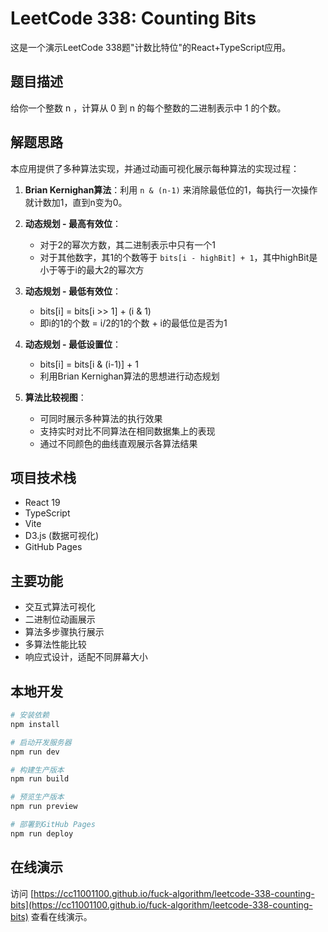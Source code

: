 # LeetCode 338: Counting Bits

这是一个演示LeetCode 338题"计数比特位"的React+TypeScript应用。

## 题目描述

给你一个整数 n ，计算从 0 到 n 的每个整数的二进制表示中 1 的个数。

## 解题思路

本应用提供了多种算法实现，并通过动画可视化展示每种算法的实现过程：

1. **Brian Kernighan算法**：利用 `n & (n-1)` 来消除最低位的1，每执行一次操作就计数加1，直到n变为0。

2. **动态规划 - 最高有效位**：
   - 对于2的幂次方数，其二进制表示中只有一个1
   - 对于其他数字，其1的个数等于 `bits[i - highBit] + 1`，其中highBit是小于等于i的最大2的幂次方

3. **动态规划 - 最低有效位**：
   - bits[i] = bits[i >> 1] + (i & 1)
   - 即i的1的个数 = i/2的1的个数 + i的最低位是否为1

4. **动态规划 - 最低设置位**：
   - bits[i] = bits[i & (i-1)] + 1
   - 利用Brian Kernighan算法的思想进行动态规划

5. **算法比较视图**：
   - 可同时展示多种算法的执行效果
   - 支持实时对比不同算法在相同数据集上的表现
   - 通过不同颜色的曲线直观展示各算法结果

## 项目技术栈

- React 19
- TypeScript
- Vite
- D3.js (数据可视化)
- GitHub Pages

## 主要功能

- 交互式算法可视化
- 二进制位动画展示
- 算法多步骤执行展示
- 多算法性能比较
- 响应式设计，适配不同屏幕大小

## 本地开发

```bash
# 安装依赖
npm install

# 启动开发服务器
npm run dev

# 构建生产版本
npm run build

# 预览生产版本
npm run preview

# 部署到GitHub Pages
npm run deploy
```

## 在线演示

访问 [https://cc11001100.github.io/fuck-algorithm/leetcode-338-counting-bits](https://cc11001100.github.io/fuck-algorithm/leetcode-338-counting-bits) 查看在线演示。
